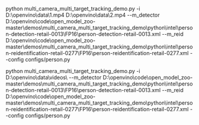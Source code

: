 python multi_camera_multi_target_tracking_demo.py -i D:\openvino\data\1.mp4 D:\openvino\data\2.mp4 --m_detector D:\openvino\code\open_model_zoo-master\demos\multi_camera_multi_target_tracking_demo\python\intel\person-detection-retail-0013\FP16\person-detection-retail-0013.xml --m_reid D:\openvino\code\open_model_zoo-master\demos\multi_camera_multi_target_tracking_demo\python\intel\person-reidentification-retail-0277\FP16\person-reidentification-retail-0277.xml --config configs/person.py

python multi_camera_multi_target_tracking_demo.py -i D:\openvino\data\videos\ --m_detector D:\openvino\code\open_model_zoo-master\demos\multi_camera_multi_target_tracking_demo\python\intel\person-detection-retail-0013\FP16\person-detection-retail-0013.xml --m_reid D:\openvino\code\open_model_zoo-master\demos\multi_camera_multi_target_tracking_demo\python\intel\person-reidentification-retail-0277\FP16\person-reidentification-retail-0277.xml --config configs/person.py

